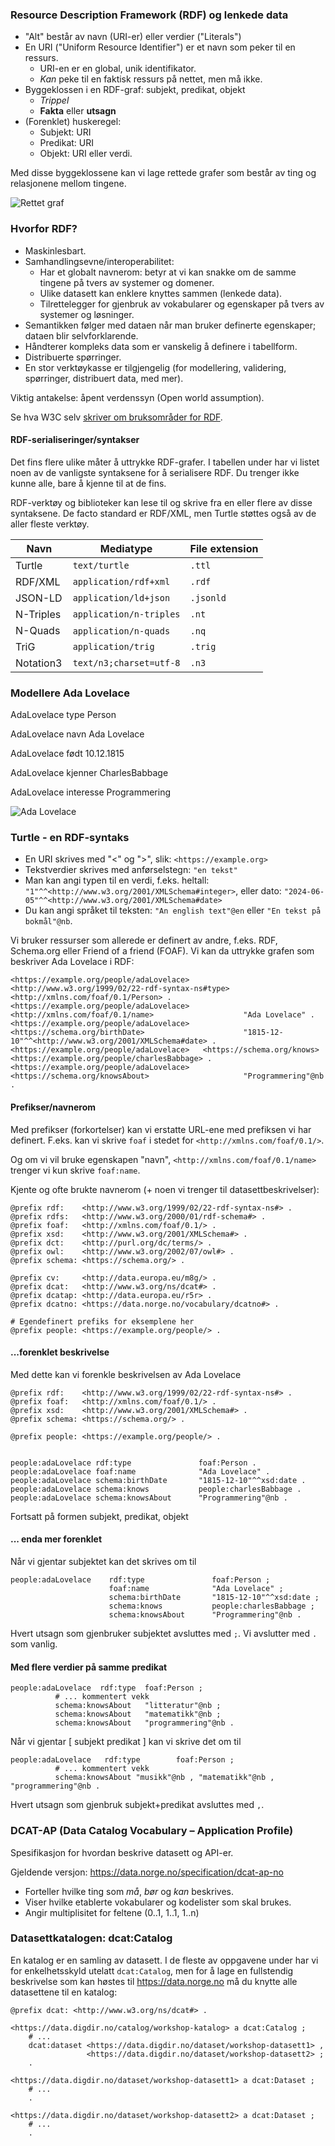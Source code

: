 ### Resource Description Framework (RDF) og lenkede data

- "Alt" består av navn (URI-er) eller verdier ("Literals")
- En URI ("Uniform Resource Identifier") er et navn som peker til en ressurs.
  - URI-en er en global, unik identifikator.
  - _Kan_ peke til en faktisk ressurs på nettet, men må ikke.
- Byggeklossen i en RDF-graf: subjekt, predikat, objekt
  - _Trippel_
  - **Fakta** eller **utsagn**
- (Forenklet) huskeregel:
  - Subjekt: URI
  - Predikat: URI
  - Objekt: URI eller verdi.

Med disse byggeklossene kan vi lage rettede grafer som består av ting og relasjonene mellom tingene.

![Rettet graf](./content/rdf/graph_example1.svg)

### Hvorfor RDF?

- Maskinlesbart.
- Samhandlingsevne/interoperabilitet:
  - Har et globalt navnerom: betyr at vi kan snakke om de samme tingene på tvers av systemer og domener.
  - Ulike datasett kan enklere knyttes sammen (lenkede data).
  - Tilrettelegger for gjenbruk av vokabularer og egenskaper på tvers av systemer og løsninger.
- Semantikken følger med dataen når man bruker definerte egenskaper; dataen blir selvforklarende.
- Håndterer kompleks data som er vanskelig å definere i tabellform.
- Distribuerte spørringer.
- En stor verktøykasse er tilgjengelig (for modellering, validering, spørringer, distribuert data, med mer).

Viktig antakelse: åpent verdenssyn (Open world assumption).

Se hva W3C selv [skriver om bruksområder for RDF](https://www.w3.org/TR/rdf11-primer/#section-use-cases).

#### RDF-serialiseringer/syntakser

Det fins flere ulike måter å uttrykke RDF-grafer. I tabellen under har vi listet noen av de vanligste syntaksene for å serialisere RDF. Du trenger ikke kunne alle, bare å kjenne til at de fins.

RDF-verktøy og biblioteker kan lese til og skrive fra en eller flere av disse syntaksene. De facto standard er RDF/XML, men Turtle støttes også av de aller fleste verktøy.

| Navn      | Mediatype               | File extension |
| --------- | ----------------------- | -------------- |
| Turtle    | `text/turtle`           | `.ttl`         |
| RDF/XML   | `application/rdf+xml`   | `.rdf`         |
| JSON-LD   | `application/ld+json`   | `.jsonld`      |
| N-Triples | `application/n-triples` | `.nt`          |
| N-Quads   | `application/n-quads`   | `.nq`          |
| TriG      | `application/trig`      | `.trig`        |
| Notation3 | `text/n3;charset=utf-8` | `.n3`          |

### Modellere Ada Lovelace

AdaLovelace type Person

AdaLovelace navn Ada Lovelace

AdaLovelace født 10.12.1815

AdaLovelace kjenner CharlesBabbage

AdaLovelace interesse Programmering

![Ada Lovelace](./content/rdf/ada_lovelace_graph.svg)

### Turtle - en RDF-syntaks

- En URI skrives med "<" og ">", slik: `<https://example.org>`
- Tekstverdier skrives med anførselstegn: `"en tekst"`
- Man kan angi typen til en verdi, f.eks. heltall: `"1"^^<http://www.w3.org/2001/XMLSchema#integer>`, eller dato: `"2024-06-05"^^<http://www.w3.org/2001/XMLSchema#date>`
- Du kan angi språket til teksten: `"An english text"@en` eller `"En tekst på bokmål"@nb`.

Vi bruker ressurser som allerede er definert av andre, f.eks. RDF, Schema.org eller Friend of a friend (FOAF). Vi kan da uttrykke grafen som beskriver Ada Lovelace i RDF:

```turtle
<https://example.org/people/adaLovelace>   <http://www.w3.org/1999/02/22-rdf-syntax-ns#type>   <http://xmlns.com/foaf/0.1/Person> .
<https://example.org/people/adaLovelace>   <http://xmlns.com/foaf/0.1/name>                    "Ada Lovelace" .
<https://example.org/people/adaLovelace>   <https://schema.org/birthDate>                      "1815-12-10"^^<http://www.w3.org/2001/XMLSchema#date> .
<https://example.org/people/adaLovelace>   <https://schema.org/knows>                          <https://example.org/people/charlesBabbage> .
<https://example.org/people/adaLovelace>   <https://schema.org/knowsAbout>                     "Programmering"@nb .
```

#### Prefikser/navnerom

Med prefikser (forkortelser) kan vi erstatte URL-ene med prefiksen vi har definert.
F.eks. kan vi skrive `foaf` i stedet for `<http://xmlns.com/foaf/0.1/>`.

Og om vi vil bruke egenskapen "navn", `<http://xmlns.com/foaf/0.1/name>` trenger vi kun skrive `foaf:name`.

Kjente og ofte brukte navnerom (+ noen vi trenger til datasettbeskrivelser):

```turtle
@prefix rdf:    <http://www.w3.org/1999/02/22-rdf-syntax-ns#> .
@prefix rdfs:   <http://www.w3.org/2000/01/rdf-schema#> .
@prefix foaf:   <http://xmlns.com/foaf/0.1/> .
@prefix xsd:    <http://www.w3.org/2001/XMLSchema#> .
@prefix dct:    <http://purl.org/dc/terms/> .
@prefix owl:    <http://www.w3.org/2002/07/owl#> .
@prefix schema: <https://schema.org/> .

@prefix cv:     <http://data.europa.eu/m8g/> .
@prefix dcat:   <http://www.w3.org/ns/dcat#> .
@prefix dcatap: <http://data.europa.eu/r5r> .
@prefix dcatno: <https://data.norge.no/vocabulary/dcatno#> .

# Egendefinert prefiks for eksemplene her
@prefix people: <https://example.org/people/> .
```

#### ...forenklet beskrivelse

Med dette kan vi forenkle beskrivelsen av Ada Lovelace

```turtle
@prefix rdf:    <http://www.w3.org/1999/02/22-rdf-syntax-ns#> .
@prefix foaf:   <http://xmlns.com/foaf/0.1/> .
@prefix xsd:    <http://www.w3.org/2001/XMLSchema#> .
@prefix schema: <https://schema.org/> .

@prefix people: <https://example.org/people/> .


people:adaLovelace rdf:type               foaf:Person .
people:adaLovelace foaf:name              "Ada Lovelace" .
people:adaLovelace schema:birthDate       "1815-12-10"^^xsd:date .
people:adaLovelace schema:knows           people:charlesBabbage .
people:adaLovelace schema:knowsAbout      "Programmering"@nb .
```

Fortsatt på formen subjekt, predikat, objekt

#### ... enda mer forenklet

Når vi gjentar subjektet kan det skrives om til

```turtle
people:adaLovelace    rdf:type               foaf:Person ;
                      foaf:name              "Ada Lovelace" ;
                      schema:birthDate       "1815-12-10"^^xsd:date ;
                      schema:knows           people:charlesBabbage ;
                      schema:knowsAbout      "Programmering"@nb .
```

Hvert utsagn som gjenbruker subjektet avsluttes med `;`. Vi avslutter med `.` som vanlig.

#### Med flere verdier på samme predikat

```turtle
people:adaLovelace  rdf:type  foaf:Person ;
          # ... kommentert vekk
          schema:knowsAbout   "litteratur"@nb ;
          schema:knowsAbout   "matematikk"@nb ;
          schema:knowsAbout   "programmering"@nb .
```

Når vi gjentar [ subjekt predikat ] kan vi skrive det om til

```turtle
people:adaLovelace   rdf:type        foaf:Person ;
          # ... kommentert vekk
          schema:knowsAbout "musikk"@nb , "matematikk"@nb , "programmering"@nb .
```

Hvert utsagn som gjenbruk subjekt+predikat avsluttes med `,`.

### DCAT-AP (Data Catalog Vocabulary – Application Profile)

Spesifikasjon for hvordan beskrive datasett og API-er.

Gjeldende versjon: https://data.norge.no/specification/dcat-ap-no

- Forteller hvilke ting som _må_, _bør_ og _kan_ beskrives.
- Viser hvilke etablerte vokabularer og kodelister som skal brukes.
- Angir multiplisitet for feltene (0..1, 1..1, 1..n)

### Datasettkatalogen: dcat:Catalog

En katalog er en samling av datasett. I de fleste av oppgavene under har vi for enkelhetsskyld utelatt `dcat:Catalog`, men for å lage en fullstendig beskrivelse som kan høstes til https://data.norge.no må du knytte alle datasettene til en katalog:

```turtle
@prefix dcat: <http://www.w3.org/ns/dcat#> .

<https://data.digdir.no/catalog/workshop-katalog> a dcat:Catalog ;
    # ...
    dcat:dataset <https://data.digdir.no/dataset/workshop-datasett1> ,
                 <https://data.digdir.no/dataset/workshop-datasett2> ;
    .

<https://data.digdir.no/dataset/workshop-datasett1> a dcat:Dataset ;
    # ...
    .

<https://data.digdir.no/dataset/workshop-datasett2> a dcat:Dataset ;
    # ...
    .
```
